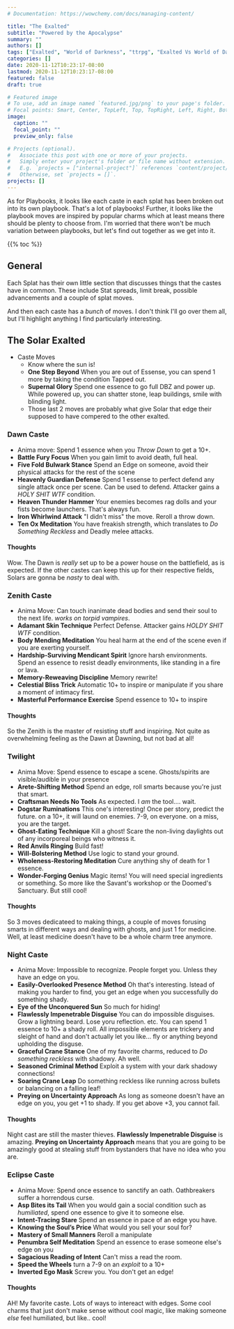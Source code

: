 ```yaml
---
# Documentation: https://wowchemy.com/docs/managing-content/

title: "The Exalted"
subtitle: "Powered by the Apocalypse"
summary: ""
authors: []
tags: ["Exalted", "World of Darkness", "ttrpg", "Exalted Vs World of Darkness", "Let's Read", "First Impressions"]
categories: []
date: 2020-11-12T10:23:17-08:00
lastmod: 2020-11-12T10:23:17-08:00
featured: false
draft: true

# Featured image
# To use, add an image named `featured.jpg/png` to your page's folder.
# Focal points: Smart, Center, TopLeft, Top, TopRight, Left, Right, BottomLeft, Bottom, BottomRight.
image:
  caption: ""
  focal_point: ""
  preview_only: false

# Projects (optional).
#   Associate this post with one or more of your projects.
#   Simply enter your project's folder or file name without extension.
#   E.g. `projects = ["internal-project"]` references `content/project/deep-learning/index.md`.
#   Otherwise, set `projects = []`.
projects: []
---
```


As for Playbooks, it looks like each caste in each splat has been broken out into its own playbook. That's a lot of playbooks! Further, it looks like the playbook moves are inspired by popular charms which at least means there should be plenty to choose from. I'm worried that there won't be much variation between playbooks, but let's find out together as we get into it.

{{% toc %}}

## General

Each Splat has their own little section that discusses things that the castes have in common. These include Stat spreads, limit break, possible advancements and a couple of splat moves.

And then each caste has a *bunch* of moves. I don't think I'll go over them all, but I'll highlight anything I find particularly interesting.

## The Solar Exalted

*   Caste Moves
    *   Know where the sun is!
    *   **One Step Beyond** When you are out of Essense, you can spend 1 more by taking the condition Tapped out.
    *   **Supernal Glory** Spend one essence to go full DBZ and power up. While powered up, you can shatter stone, leap buildings, smile with blinding light.
    *   Those last 2 moves are probably what give Solar that edge their supposed to have compered to the other exalted.

### Dawn Caste

*   Anima move: Spend 1 essence when you *Throw Down* to get a 10+.
*   **Battle Fury Focus** When you gain limit to avoid death, full heal.
*   **Five Fold Bulwark Stance** Spend an Edge on someone, avoid their physical attacks for the rest of the scene
*   **Heavenly Guardian Defense** Spend 1 essense to perfect defend any single attack once per scene. Can be used to defend. Attacker gains a *HOLY SHIT WTF* condition.
*   **Heaven Thunder Hammer** Your enemies becomes rag dolls and your fists become launchers. That's always fun.
*   **Iron Whirlwind Attack** "I didn't miss" the move. Reroll a throw down.
*   **Ten Ox Meditation** You have freakish strength, which translates to *Do Something Reckless* and Deadly melee attacks.

#### Thoughts

Wow. The Dawn is *really* set up to be a power house on the battlefield, as is expected. If the other castes can keep this up for their respective fields, Solars are gonna be *nasty* to deal with.

### Zenith Caste

*   Anima Move: Can touch inanimate dead bodies and send their soul to the next life. *works on torpid vampires*.
*   **Adamant Skin Technique** Perfect Defense. Attacker gains *HOLDY SHIT WTF* condition.
*   **Body Mending Meditation** You heal harm at the end of the scene even if you are exerting yourself.
*   **Hardship-Surviving Mendicant Spirit** Ignore harsh environments. Spend an essence to resist deadly environments, like standing in a fire or lava.
*   **Memory-Reweaving Discipline** Memory rewrite!
*   **Celestial Bliss Trick** Automatic 10+ to inspire or manipulate if you share a moment of intimacy first.
*   **Masterful Performance Exercise** Spend essence to 10+ to inspire

#### Thoughts

So the Zenith is the master of resisting stuff and inspiring. Not quite as overwhelming feeling as the Dawn at Dawning, but not bad at all!

### Twilight

*   Anima Move: Spend essence to escape a scene. Ghosts/spirits are visible/audible in your presence
*   **Arete-Shifting Method** Spend an edge, roll smarts because you're just that smart.
*   **Craftsman Needs No Tools** As expected. I *am* the tool.... wait.
*   **Dogstar Ruminations** This one's interesting! Once per story, predict the future. on a 10+, it will laund on enemies. 7-9, on everyone. on a miss, you are the target.
*   **Ghost-Eating Technique** Kill a ghost! Scare the non-living daylights out of any incorporeal beings who witness it.
*   **Red Anvils Ringing** Build fast!
*   **Will-Bolstering Method** Use logic to stand your ground.
*   **Wholeness-Restoring Meditation** Cure anything shy of death for 1 essence.
*   **Wonder-Forging Genius** Magic items! You will need special ingredients or something. So more like the Savant's workshop or the Doomed's Sanctuary. But still cool!

#### Thoughts

So 3 moves dedicateed to making things, a couple of moves forusing smarts in different ways and dealing with ghosts, and just 1 for medicine. Well, at least medicine doesn't have to be a whole charm tree anymore.

### Night Caste

*   Anima Move: Impossible to recognize. People forget you. Unless they have an edge on you.
*   **Easily-Overlooked Presence Method** Oh that's interesting. Istead of making you harder to find, you get an edge when you successfully do something shady.
*   **Eye of the Unconquered Sun** So much for hiding!
*   **Flawlessly Impenetrable Disguise** You can do impossible disguises. Grow a lightning beard. Lose yoru reflection. etc. You can spend 1 essence to 10+ a shady roll. All impossible elements are trickery and sleight of hand and don't actually let you like... fly or anything beyond upholding the disguse.
*    **Graceful Crane Stance** One of my favorite charms, reduced to *Do something reckless* with shadowy. Ah well.
*   **Seasoned Criminal Method** Exploit a system with your dark shadowy connections!
*   **Soaring Crane Leap** Do something reckless like running across bullets or balancing on a falling leaf!
*   **Preying on Uncertainty Approach** As long as someone doesn't have an edge on you, you get +1 to shady. If you get above +3, you cannot fail.

#### Thoughts

Night cast are still the master thieves. **Flawlessly Impenetrable Disguise** is amazing. **Preying on Uncertainty Approach** means that you are going to be amazingly good at stealing stuff from bystanders that have no idea who you are.

### Eclipse Caste

*   Anima Move: Spend once essence to sanctify an oath. Oathbreakers suffer a horrendous curse.
*   **Asp Bites its Tail** When you would gain a social condition such as *humiliated*, spend one essence to give it to someone else.
*   **Intent-Tracing Stare** Spend an essence in pace of an edge you have.
*   **Knowing the Soul’s Price** What would you sell your soul for?
*   **Mastery of Small Manners** Reroll a manipulate
*   **Penumbra Self Meditation** Spend an essence to erase someone else's edge on you
*   **Sagacious Reading of Intent** Can't miss a read the room.
*   **Speed the Wheels** turn a 7-9 on an *exploit* to a 10+
*   **Inverted Ego Mask** Screw you. You don't get an edge!

#### Thoughts

AH! My favorite caste. Lots of ways to intereact with edges. Some cool charms that just don't make sense without cool magic, like making someone *else* feel humiliated, but like.. cool!


